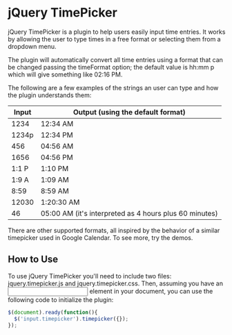 # jQuery TimePicker

jQuery TimePicker is a plugin to help users easily input time entries. It works by allowing the user to type times in a free format or selecting them from a dropdown menu.

The plugin will automatically convert all time entries using a format that can be changed passing the timeFormat option; the default value is hh:mm p which will give something like 02:16 PM.

The following are a few examples of the strings an user can type and how the plugin understands them:

| Input | Output (using the default format) |
| ------------- | ------------- |
| 1234 | 12:34 AM |
| 1234p | 12:34 PM |
| 456 | 04:56 AM |
| 1656 | 04:56 PM |
| 1:1 P | 1:10 PM |
| 1:9 A | 1:09 AM |
| 8:59 | 8:59 AM |
| 12030 | 1:20:30 AM |
| 46 | 05:00 AM (it's interpreted as 4 hours plus 60 minutes) |

There are other supported formats, all inspired by the behavior of a similar timepicker used in Google Calendar. To see more, try the demos.

## How to Use
To use jQuery TimePicker you'll need to include two files: jquery.timepicker.js and jquery.timepicker.css. Then, assuming you have an <input> element in your document, you can use the following code to initialize the plugin:

```javascript
$(document).ready(function(){
  $('input.timepicker').timepicker({});
});
```
